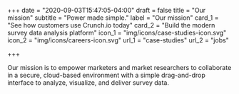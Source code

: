 +++
date = "2020-09-03T15:47:05-04:00"
draft = false
title = "Our mission"
subtitle = "Power made simple."
label = "Our mission"
card_1 = "See how customers use Crunch.io today"
card_2 = "Build the modern survey data analysis platform"
icon_1 = "img/icons/case-studies-icon.svg"
icon_2 = "img/icons/careers-icon.svg"
url_1 = "case-studies"
url_2 = "jobs"

+++

Our mission is to empower marketers and market researchers to collaborate in a secure, cloud-based environment with a simple drag-and-drop interface to analyze, visualize, and deliver survey data.
